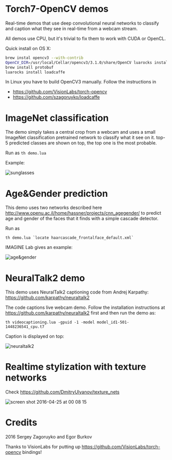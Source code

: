 Torch7-OpenCV demos
==================

Real-time demos that use deep convolutional neural networks to classify and caption
what they see in real-time from a webcam stream.

All demos use CPU, but it's trivial to fix them to work with CUDA or OpenCL.

Quick install on OS X:

```bash
brew instal opencv3 --with-contrib
OpenCV_DIR=/usr/local/Cellar/opencv3/3.1.0/share/OpenCV luarocks install cv
brew install protobuf
luarocks install loadcaffe
```

In Linux you have to build OpenCV3 manually. Follow the instructions in

* https://github.com/VisionLabs/torch-opencv
* https://github.com/szagoruyko/loadcaffe

# ImageNet classification

The demo simply takes a central crop from a webcam and uses a small ImageNet
classification pretrained network to classify what it see on it. top-5 predicted
classes are shown on top, the top one is the most probable.

Run as `th demo.lua`

Example:

![sunglasses](https://cloud.githubusercontent.com/assets/4953728/14815521/2095c832-0bac-11e6-80bc-09b19c13271d.png)

# Age&Gender prediction

This demo uses two networks described here http://www.openu.ac.il/home/hassner/projects/cnn_agegender/
to predict age and gender of the faces that it finds with a simple cascade detector.

Run as
```
th demo.lua `locate haarcascade_frontalface_default.xml`
```

IMAGINE Lab gives an example:

![age&gender](https://cloud.githubusercontent.com/assets/4953728/12299217/fc819f80-ba15-11e5-95de-653c9fda9b83.png)

NeuralTalk2 demo
================

This demo uses NeuralTalk2 captioning code from Andrej Karpathy: https://github.com/karpathy/neuraltalk2

The code captions live webcam demo. Follow the installation instructions at
https://github.com/karpathy/neuraltalk2 first and then run the demo as:

```
th videocaptioning.lua -gpuid -1 -model model_id1-501-1448236541_cpu.t7
```

Caption is displayed on top:

![neuraltalk2](https://cloud.githubusercontent.com/assets/4953728/14815525/23cfb3aa-0bac-11e6-84fd-dd0f7a33422d.png)

# Realtime stylization with texture networks

Check https://github.com/DmitryUlyanov/texture_nets

![screen shot 2016-04-25 at 00 08 15](https://cloud.githubusercontent.com/assets/4953728/14781476/fa8a7c1a-0ae2-11e6-88fb-10e2bf418d86.png)

# Credits

2016 Sergey Zagoruyko and Egor Burkov

Thanks to VisionLabs for putting up https://github.com/VisionLabs/torch-opencv bindings!

